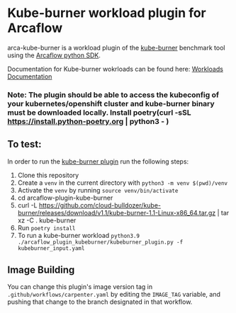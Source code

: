 # Kube-burner workload plugin for Arcaflow

arca-kube-burner is a workload plugin of the [kube-burner](https://github.com/cloud-bulldozer/kube-burner) benchmark tool
using the [Arcaflow python SDK](https://github.com/arcalot/arcaflow-plugin-sdk-python).

Documentation for Kube-burner wokrloads can be found here: [Workloads Documentation](https://github.com/cloud-bulldozer/e2e-benchmarking/blob/master/workloads/kube-burner/README.md)

### Note: The plugin should be able to access the kubeconfig of your kubernetes/openshift cluster and kube-burner binary must be downloaded locally. Install poetry(curl -sSL https://install.python-poetry.org | python3 - )

## To test:

In order to run the [kube-burner plugin](kube-burner-plugin.py) run the following steps:

1. Clone this repository
2. Create a `venv` in the current directory with `python3 -m venv $(pwd)/venv`
3. Activate the `venv` by running `source venv/bin/activate`
4. cd arcaflow-plugin-kube-burner
5. curl -L https://github.com/cloud-bulldozer/kube-burner/releases/download/v1.1/kube-burner-1.1-Linux-x86_64.tar.gz | tar xz -C . kube-burner
6. Run `poetry install`
7. To run a kube-burner workload `python3.9 ./arcaflow_plugin_kubeburner/kubeburner_plugin.py -f kubeburner_input.yaml`

## Image Building

You can change this plugin's image version tag in
`.github/workflows/carpenter.yaml` by editing the
`IMAGE_TAG` variable, and pushing that change to the
branch designated in that workflow.